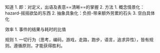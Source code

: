 知道
	1. 即：对定义，出语及表意==清晰==的掌握
	2. 方法
		1. 概念情景化：hazard-摇摇欲坠的东西
		2. 抽象具象化：负担-带来额外劳累的石头
		3. 空白具体化

效率
	1. 事件的结果与耗时的比值

规则
	1. 一切行为（思考，编码，游戏，走路，跑步，语言，追求异性），皆有规则。遵循原则，才能获得胜利。